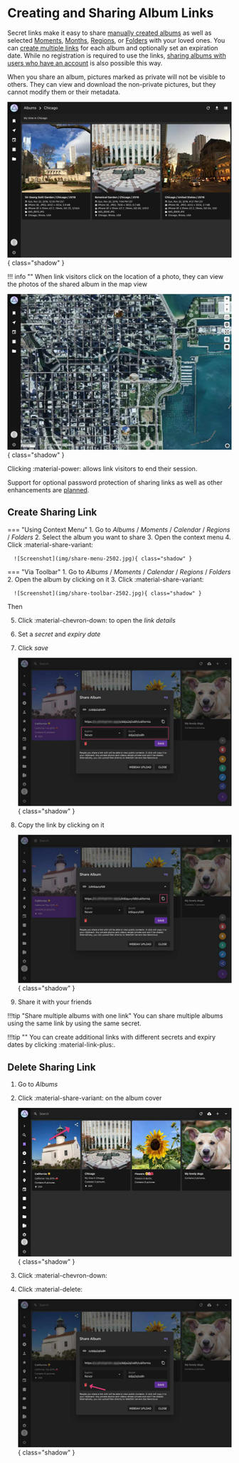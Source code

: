 # Creating and Sharing Album Links

Secret links make it easy to share [manually created albums](../organize/albums.md) as well as selected [Moments](../organize/moments.md), [Months](../organize/calendar.md), [Regions](../search/index.md#regions), or [Folders](../organize/folders.md) with your loved ones. You can [create multiple links](#create-sharing-link) for each album and optionally set an expiration date. While no registration is required to use the links, [sharing albums with users who have an account](../users/sharing.md) is also possible this way.

When you share an album, pictures marked as private will not be visible to others. They can view and download the non-private pictures, but they cannot modify them or their metadata.

![Screenshot](img/link-card-2502.jpg){ class="shadow" }

!!! info ""
    When link visitors click on the location of a photo, they can view the photos of the shared album in the map view


![Screenshot](img/link-places-2502.jpg){ class="shadow" }

Clicking :material-power: allows link visitors to end their session.

Support for optional password protection of sharing links as well as other enhancements are [planned](https://github.com/photoprism/photoprism/issues?q=is%3Aissue+is%3Aopen+sharing+in%3Atitle+label%3Aidea).

## Create Sharing Link ##

=== "Using Context Menu"
     1. Go to *Albums* / *Moments* / *Calendar* / *Regions* / *Folders*
     2. Select the album you want to share
     3. Open the context menu
     4. Click :material-share-variant:
    
      ![Screenshot](img/share-menu-2502.jpg){ class="shadow" }

=== "Via Toolbar"
     1. Go to *Albums* / *Moments* / *Calendar* / *Regions* / *Folders*
     2. Open the album by clicking on it
     3. Click :material-share-variant:

      ![Screenshot](img/share-toolbar-2502.jpg){ class="shadow" }

Then

5. Click :material-chevron-down: to open the *link details*
6. Set a *secret* and *expiry date*
7. Click *save*
    
    ![Screenshot](img/share-dialog-add-2502.jpg){ class="shadow" }
    
8. Copy the link by clicking on it
    
    ![Screenshot](img/share-dialog-copy-2502.jpg){ class="shadow" }
    
9. Share it with your friends

!!!tip "Share multiple albums with one link"
    You can share multiple albums using the same link by using the same secret.

!!!tip ""
    You can create additional links with different secrets and expiry dates by clicking :material-link-plus:.

## Delete Sharing Link ##

1. Go to *Albums*
2. Click :material-share-variant: on the album cover

    ![Screenshot](img/share-delete-1-2502.jpg){ class="shadow" }
    
3. Click :material-chevron-down:
4. Click :material-delete:

     ![Screenshot](img/share-delete-2-2502.jpg){ class="shadow" }